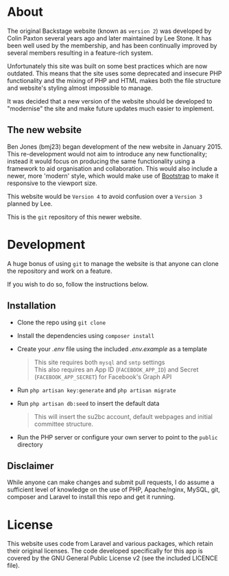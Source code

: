 # About
The original Backstage website (known as `version 2`) was developed by Colin Paxton several years ago and later maintained by Lee Stone. It has been well used by the membership, and has been continually improved by several members resulting in a feature-rich system.

Unfortunately this site was built on some best practices which are now outdated. This means that the site uses some deprecated and insecure PHP functionality and the mixing of PHP and HTML makes both the file structure and website's styling almost impossible to manage. 

It was decided that a new version of the website should be developed to "modernise" the site and make future updates much easier to implement.

## The new website
Ben Jones (bmj23) began development of the new website in January 2015. This re-development would not aim to introduce any new functionality; instead it would focus on producing the same functionality using a framework to aid organisation and collaboration. This would also include a newer, more 'modern' style, which would make use of [Bootstrap](http://getbootstrap.com/) to make it responsive to the viewport size.

This website would be `Version 4` to avoid confusion over a `Version 3` planned by Lee.

This is the `git` repository of this newer website.

# Development
A huge bonus of using `git` to manage the website is that anyone can clone the repository and work on a feature.

If you wish to do so, follow the instructions below.

## Installation
*   Clone the repo using `git clone`
*   Install the dependencies using `composer install`
*   Create your *.env* file using the included *.env.example* as a template

	> This site requires both `mysql` and `smtp` settings  
		This also requires an App ID (`FACEBOOK_APP_ID`) and Secret (`FACEBOOK_APP_SECRET`) for Facebook's Graph API
*   Run `php artisan key:generate` and `php artisan migrate`
*   Run `php artisan db:seed` to insert the default data

	> This will insert the su2bc account, default webpages and initial committee structure.
*   Run the PHP server or configure your own server to point to the `public` directory

## Disclaimer
While anyone can make changes and submit pull requests, I do assume a sufficient level of knowledge on the use of PHP, Apache/nginx, MySQL, git, composer and Laravel to install this repo and get it running.

# License
This website uses code from Laravel and various packages, which retain their original licenses. The code developed specifically for this app is covered by the GNU General Public License v2 (see the included LICENCE file).
